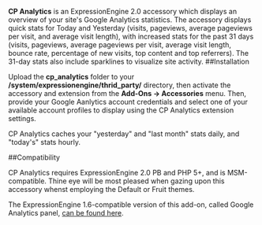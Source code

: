 **CP Analytics** is an ExpressionEngine 2.0 accessory which displays an overview of your site's Google Analytics statistics. The accessory displays quick stats for Today and Yesterday (visits, pageviews, average pageviews per visit, and average visit length), with increased stats for the past 31 days (visits, pageviews, average pageviews per visit, average visit length, bounce rate, percentage of new visits, top content and top referrers). The 31-day stats also include sparklines to visualize site activity.
##Installation

Upload the **cp_analytics** folder to your **/system/expressionengine/thrid_party/** directory, then activate the accessory and extension from the **Add-Ons -> Accessories** menu. Then, provide your Google Aanlytics account credentials and select one of your available account profiles to display using the CP Analytics extension settings.

CP Analytics caches your "yesterday" and "last month" stats daily, and "today's" stats hourly.

##Compatibility

CP Analytics requires ExpressionEngine 2.0 PB and PHP 5+, and is MSM-compatible. Thine eye will be most pleased when gazing upon this accessory whenst employing the Default or Fruit themes.

The ExpressionEngine 1.6-compatible version of this add-on, called Google Analytics panel, [can be found here](http://github.com/amphibian/ext.analytics_panel.ee_addon).